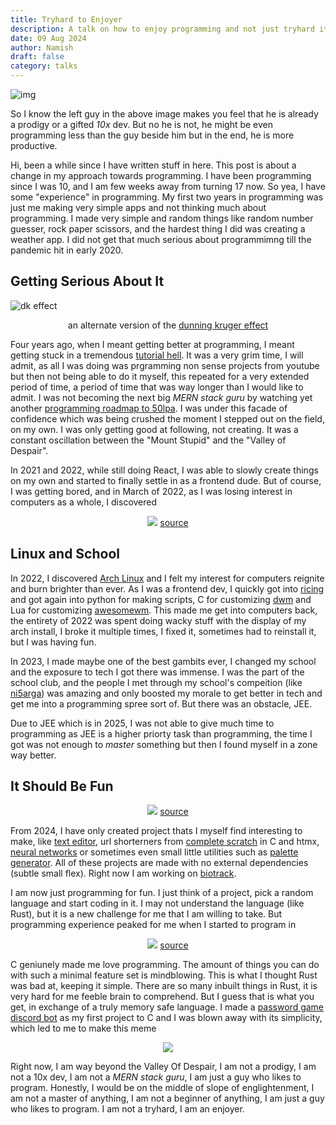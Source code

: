 ```yaml
---
title: Tryhard to Enjoyer
description: A talk on how to enjoy programming and not just tryhard it.
date: 09 Aug 2024
author: Namish
draft: false
category: talks
---
```


![img](https://i.imgur.com/FHxHI33.png)

So I know the left guy in the above image makes you feel that he is already a prodigy or a gifted _10x_ dev. But no he is not, he might be even programming less than the guy beside him but in the end, he is more productive.

Hi, been a while since I have written stuff in here. This post is about a change in my approach towards programming. I have been programming since I was 10, and I am few weeks away from turning 17 now. So yea, I have some "experience" in programming. My first two years in programming was just me making very simple apps and not thinking much about programming. I made very simple and random things like random number guesser, rock paper scissors, and the hardest thing I did was creating a weather app. I did not get that much serious about programmimng till the pandemic hit in early 2020.

## Getting Serious About It

![dk effect](https://preview.redd.it/gysdnhzo5pd61.jpg?auto=webp&s=9ab3dac47ff2d22df54c8d6eb8ec212a83627a39)
<div align="center">an alternate version of the <a href="https://en.wikipedia.org/wiki/Dunning-Kruger_effect">dunning kruger effect</a></div>

Four years ago, when I meant getting better at programming, I meant getting stuck in a tremendous [tutorial hell](https://www.freecodecamp.org/news/escape-tutorial-purgatory/). It was a very grim time, I will admit, as all I was doing was prgramming non sense projects from youtube but then not being able to do it myself, this repeated for a very extended period of time, a period of time that was way longer than I would like to admit. I was not becoming the next big _MERN stack guru_ by watching yet another [programming roadmap to 50lpa](https://www.youtube.com/results?search_query=programming+roadmap+mern). I was under this facade of confidence which was being crushed the moment I stepped out on the field, on my own. I was only getting good at following, not creating. It was a constant oscillation between the "Mount Stupid" and the "Valley of Despair".

In 2021 and 2022, while still doing React, I was able to slowly create things on my own and started to finally settle in as a frontend dude. But of course, I was getting bored, and in March of 2022, as I was losing interest in computers as a whole, I discovered

<div align="center">
<img src="https://raw.githubusercontent.com/cat-milk/Anime-Girls-Holding-Programming-Books/master/Linux/Ryo_Yamada_Reading_ArchLinux_Book.jpg"/>
<a href="https://github.com/cat-milk/Anime-Girls-Holding-Programming-Books">source</a>
</div>

## Linux and School

In 2022, I discovered [Arch Linux](https://archlinux.org/) and I felt my interest for computers reignite and burn brighter than ever. As I was a frontend dev, I quickly got into [ricing](/blog/ricing) and got again into python for making scripts, C for customizing [dwm](https://dwm.suckless.org) and Lua for customizing [awesomewm](https://awesomewm.org). This made me get into computers back, the entirety of 2022 was spent doing wacky stuff with the display of my arch install, I broke it multiple times, I fixed it, sometimes had to reinstall it, but I was having fun.

In 2023, I made maybe one of the best gambits ever, I changed my school and the exposure to tech I got there was immense. I was the part of the school club, and the people I met through my school's compeition (like [ni5arga](https://github.com/ni5arga)\) was amazing and only boosted my morale to get better in tech and get me into a programming spree sort of. But there was an obstacle, JEE.

Due to JEE which is in 2025, I was not able to give much time to programming as JEE is a higher priorty task than programming, the time I got was not enough to _master_ something but then I found myself in a zone way better.

## It Should Be Fun


<div align="center">
<img src="https://raw.githubusercontent.com/cat-milk/Anime-Girls-Holding-Programming-Books/master/Rust/Tsukishima_Shijima_The_Rust_programming_language.png"/>
<a href="https://github.com/cat-milk/Anime-Girls-Holding-Programming-Books">source</a>
</div>

From 2024, I have only created project thats I myself find interesting to make, like [text editor](https://github.com/namishh/pound), url shorterners from [complete scratch](https://github.com/namishh/shawty) in C and htmx, [neural networks](https://github.com/namishh/neuing) or sometimes even small little utilities such as [palette generator](https://github.com/namishh/venusta). All of these projects are made with no external dependencies (subtle small flex). Right now I am working on [biotrack](https://git.new/biotrack).

I am now just programming for fun. I just think of a project, pick a random language and start coding in it. I may not understand the language (like Rust), but it is a new challenge for me that I am willing to take. But programming experience peaked for me when I started to program in

<div align="center">
<img src="https://raw.githubusercontent.com/cat-milk/Anime-Girls-Holding-Programming-Books/master/C/Kitagawa_Marin_Holding_C_Programming_Language.png"/>
<a href="https://github.com/cat-milk/Anime-Girls-Holding-Programming-Books">source</a>
</div>

C geniunely made me love programming. The amount of things you can do with such a minimal feature set is mindblowing. This is what I thought Rust was bad at, keeping it simple. There are so many inbuilt things in Rust, it is very hard for me feeble brain to comprehend. But I guess that is what you get, in exchange of a truly memory safe language. I made a [password game discord bot](https://github.com/namishh/scuffword) as my first project to C and I was blown away with its simplicity, which led to me to make this meme

<div align="center">
<img src="https://i.redd.it/7jcbma99iqgd1.jpeg"/>
</div>

Right now, I am way beyond the Valley Of Despair, I am not a prodigy, I am not a 10x dev, I am not a _MERN stack guru_, I am just a guy who likes to program. Honestly, I would be on the middle of slope of englightenment, I am not a master of anything, I am not a beginner of anything, I am just a guy who likes to program. I am not a tryhard, I am an enjoyer.

